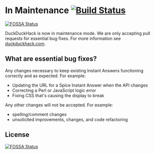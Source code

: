 # In Maintenance [![Build Status](https://travis-ci.org/duckduckgo/zeroclickinfo-goodies.svg?branch=master)](https://travis-ci.org/duckduckgo/zeroclickinfo-goodies)
[![FOSSA Status](https://app.fossa.io/api/projects/git%2Bgithub.com%2Fduckduckgo%2Fzeroclickinfo-goodies.svg?type=shield)](https://app.fossa.io/projects/git%2Bgithub.com%2Fduckduckgo%2Fzeroclickinfo-goodies?ref=badge_shield)

DuckDuckHack is now in maintenance mode. We are only accepting pull requests for essential bug fixes. For more information see [duckduckhack.com](https://duckduckhack.com). 

## What are essential bug fixes?

Any changes necessary to keep existing Instant Answers functioning correctly and as expected. For example:

  - Updating the URL for a Spice Instant Answer when the API changes
  - Correcting a Perl or JavaScript logic error
  - Fixing CSS that's causing the display to break

Any other changes will not be accepted. For example:

  - spelling/comment changes
  - unsolicited improvements, changes, and code refactoring


## License
[![FOSSA Status](https://app.fossa.io/api/projects/git%2Bgithub.com%2Fduckduckgo%2Fzeroclickinfo-goodies.svg?type=large)](https://app.fossa.io/projects/git%2Bgithub.com%2Fduckduckgo%2Fzeroclickinfo-goodies?ref=badge_large)